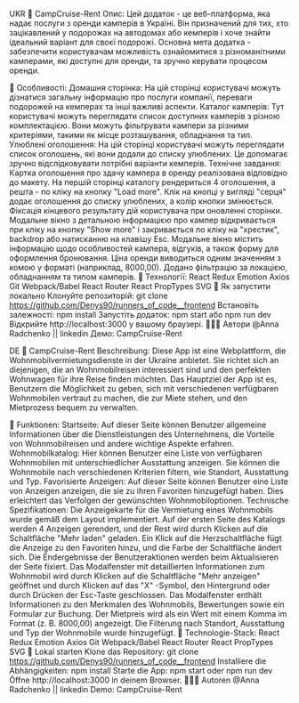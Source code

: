 UKR
🚐 CampCruise-Rent
Опис:
Цей додаток - це веб-платформа, яка надає послуги з оренди камперів в Україні. Він призначений для тих, хто зацікавлений у подорожах на автодомах або кемперів і хоче знайти ідеальний варіант для своєї подорожі. Основна мета додатка - забезпечити користувачам можливість ознайомитися з різноманітними камперами, які доступні для оренди, та зручно керувати процесом оренди.

📱 Особливості:
Домашня сторінка: На цій сторінці користувачі можуть дізнатися загальну інформацію про послуги компанії, переваги подорожей на кемперах та інші важливі аспекти.
Каталог камперів: Тут користувачі можуть переглядати список доступних камперів з різною комплектацією. Вони можуть фільтрувати кампери за різними критеріями, такими як місце розташування, обладнання та тип.
Улюблені оголошення: На цій сторінці користувачі можуть переглядати список оголошень, які вони додали до списку улюблених. Це допомагає зручно відслідковувати потрібні варіанти кемперів.
Технічне завдання:
Картка оголошення про здачу кампера в оренду реалізована відповідно до макету.
На першій сторінці каталогу рендериться 4 оголошення, а решта - по кліку на кнопку "Load more".
Клік на кнопці у вигляді "серця" додає оголошення до списку улюблених, а колір кнопки змінюється. Фіксація кінцевого результату дій користувача при оновленні сторінки.
Модальне вікно з детальною інформацією про кампер відкривається при кліку на кнопку "Show more" і закривається по кліку на "хрестик", backdrop або натисканню на клавішу Esc.
Модальне вікно містить інформацію щодо особливостей кампера, відгуків, а також форму для оформлення бронювання. Ціна оренди виводиться одним значенням з комою у форматі (наприклад, 8000,00).
Додано фільтрацію за локацією, обладнанням та типом камперів.
🔧 Технології:
React
Redux
Emotion
Axios
Git
Webpack/Babel
React Router
React PropTypes
SVG
🚀 Як запустити локально
Клонуйте репозиторій:
git clone https://github.com/Denys90/runners_of_code__frontend
Встановіть залежності: npm install
Запустіть додаток: npm start або npm run dev
Відкрийте http://localhost:3000 у вашому браузері.
🧑🏻‍💻 Автори
@Anna Radchenko || linkedin
Демо: CampCruise-Rent

DE
🚐 CampCruise-Rent
Beschreibung:
Diese App ist eine Webplattform, die Wohnmobilvermietungsdienste in der Ukraine anbietet. Sie richtet sich an diejenigen, die an Wohnmobilreisen interessiert sind und den perfekten Wohnwagen für ihre Reise finden möchten. Das Hauptziel der App ist es, Benutzern die Möglichkeit zu geben, sich mit verschiedenen verfügbaren Wohnmobilen vertraut zu machen, die zur Miete stehen, und den Mietprozess bequem zu verwalten.

📱 Funktionen:
Startseite: Auf dieser Seite können Benutzer allgemeine Informationen über die Dienstleistungen des Unternehmens, die Vorteile von Wohnmobilreisen und andere wichtige Aspekte erfahren.
Wohnmobilkatalog: Hier können Benutzer eine Liste von verfügbaren Wohnmobilen mit unterschiedlicher Ausstattung anzeigen. Sie können die Wohnmobile nach verschiedenen Kriterien filtern, wie Standort, Ausstattung und Typ.
Favorisierte Anzeigen: Auf dieser Seite können Benutzer eine Liste von Anzeigen anzeigen, die sie zu ihren Favoriten hinzugefügt haben. Dies erleichtert das Verfolgen der gewünschten Wohnmobiloptionen.
Technische Spezifikationen:
Die Anzeigekarte für die Vermietung eines Wohnmobils wurde gemäß dem Layout implementiert.
Auf der ersten Seite des Katalogs werden 4 Anzeigen gerendert, und der Rest wird durch Klicken auf die Schaltfläche "Mehr laden" geladen.
Ein Klick auf die Herzschaltfläche fügt die Anzeige zu den Favoriten hinzu, und die Farbe der Schaltfläche ändert sich. Die Endergebnisse der Benutzeraktionen werden beim Aktualisieren der Seite fixiert.
Das Modalfenster mit detaillierten Informationen zum Wohnmobil wird durch Klicken auf die Schaltfläche "Mehr anzeigen" geöffnet und durch Klicken auf das "X" -Symbol, den Hintergrund oder durch Drücken der Esc-Taste geschlossen.
Das Modalfenster enthält Informationen zu den Merkmalen des Wohnmobils, Bewertungen sowie ein Formular zur Buchung. Der Mietpreis wird als ein Wert mit einem Komma im Format (z. B. 8000,00) angezeigt.
Die Filterung nach Standort, Ausstattung und Typ der Wohnmobile wurde hinzugefügt.
🔧 Technologie-Stack:
React
Redux
Emotion
Axios
Git
Webpack/Babel
React Router
React PropTypes
SVG
🚀 Lokal starten
Klone das Repository:
git clone https://github.com/Denys90/runners_of_code__frontend
Installiere die Abhängigkeiten: npm install
Starte die App: npm start oder npm run dev
Öffne http://localhost:3000 in deinem Browser.
🧑🏻‍💻 Autoren
@Anna Radchenko || linkedin
Demo: CampCruise-Rent
